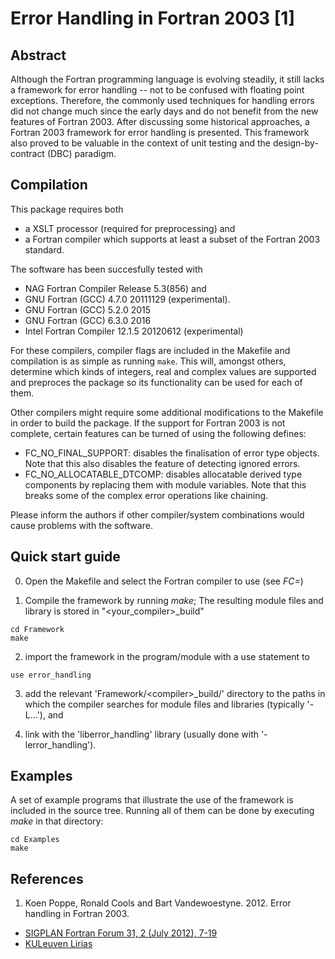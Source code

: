 # Error Handling in Fortran 2003 [1]

## Abstract

Although the Fortran programming language is evolving steadily, it still lacks a framework for error handling -- not to be confused with floating point exceptions. Therefore, the commonly used techniques for handling errors did not change much since the early days and do not benefit from the new features of Fortran 2003. After discussing some historical approaches, a Fortran 2003 framework for error handling is presented. This framework also proved to be valuable in the context of unit testing and the design-by-contract (DBC) paradigm.

## Compilation

This package requires both
* a XSLT processor (required for preprocessing) and
* a Fortran compiler which supports at least a subset of the Fortran 2003 standard.

The software has been succesfully tested with
* NAG Fortran Compiler Release 5.3(856) and
* GNU Fortran (GCC) 4.7.0 20111129 (experimental).
* GNU Fortran (GCC) 5.2.0 2015
* GNU Fortran (GCC) 6.3.0 2016
* Intel Fortran Compiler 12.1.5 20120612 (experimental)

For these compilers, compiler flags are included in the Makefile and compilation is as simple as running `make`. This will, amongst others, determine which kinds of integers, real and complex values are supported and preproces the package so its functionality can be used for each of them.

Other compilers might require some additional modifications to the Makefile in order to build the package. If the support for Fortran 2003 is not complete, certain features can be turned of using the following defines:
* FC_NO_FINAL_SUPPORT: disables the finalisation of error type objects. Note that this also disables the feature of detecting ignored errors.
* FC_NO_ALLOCATABLE_DTCOMP: disables allocatable derived type components by replacing them with module variables. Note that this breaks some of the complex error operations like chaining.

Please inform the authors if other compiler/system combinations would cause problems with the software.

## Quick start guide

0. Open the Makefile and select the Fortran compiler to use (see *FC=*)

1. Compile the framework by running *make*; The resulting module files and library is stored in "<your_compiler>_build"
  ```
  cd Framework
  make
  ```

2. import the framework in the program/module with a use statement to 
  ```
  use error_handling
  ```

3. add the relevant 'Framework/\<compiler\>_build/' directory to the paths in which the compiler searches for module files and libraries (typically '-L...'), and

4. link with the 'liberror_handling' library (usually done with '-lerror_handling').

## Examples

A set of example programs that illustrate the use of the framework is included in the source tree. Running all of them can be done by executing *make* in that directory:
  ```
  cd Examples
  make
  ```

## References

1. Koen Poppe, Ronald Cools and Bart Vandewoestyne. 2012. Error handling in Fortran 2003.
  * [SIGPLAN Fortran Forum 31, 2 (July 2012), 7-19](http://dx.doi.org/10.1145/2338786.2338787)
  * [KULeuven Lirias](https://lirias.kuleuven.be/handle/123456789/353834)
